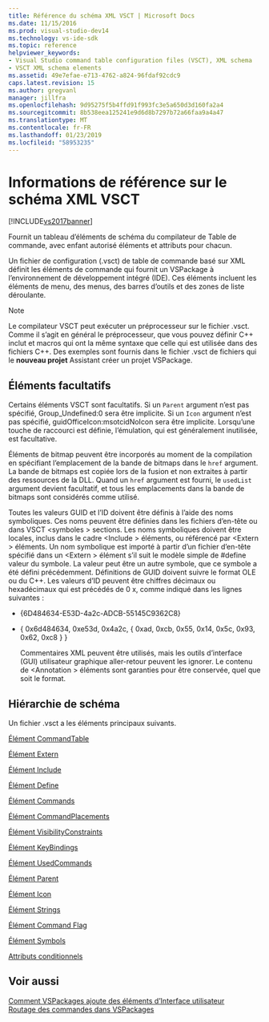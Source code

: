 ```yaml
---
title: Référence du schéma XML VSCT | Microsoft Docs
ms.date: 11/15/2016
ms.prod: visual-studio-dev14
ms.technology: vs-ide-sdk
ms.topic: reference
helpviewer_keywords:
- Visual Studio command table configuration files (VSCT), XML schema
- VSCT XML schema elements
ms.assetid: 49e7efae-e713-4762-a824-96fdaf92cdc9
caps.latest.revision: 15
ms.author: gregvanl
manager: jillfra
ms.openlocfilehash: 9d95275f5b4ffd91f993fc3e5a650d3d160fa2a4
ms.sourcegitcommit: 8b538eea125241e9d6d8b7297b72a66faa9a4a47
ms.translationtype: MT
ms.contentlocale: fr-FR
ms.lasthandoff: 01/23/2019
ms.locfileid: "58953235"
---
```

# <a name="vsct-xml-schema-reference"></a>Informations de référence sur le schéma XML VSCT
[!INCLUDE[vs2017banner](../includes/vs2017banner.md)]

Fournit un tableau d’éléments de schéma du compilateur de Table de commande, avec enfant autorisé éléments et attributs pour chacun.  
  
 Un fichier de configuration (.vsct) de table de commande basé sur XML définit les éléments de commande qui fournit un VSPackage à l’environnement de développement intégré (IDE). Ces éléments incluent les éléments de menu, des menus, des barres d’outils et des zones de liste déroulante.  
  
> [!NOTE]
>  Le compilateur VSCT peut exécuter un préprocesseur sur le fichier .vsct. Comme il s’agit en général le préprocesseur, que vous pouvez définir C++ inclut et macros qui ont la même syntaxe que celle qui est utilisée dans des fichiers C++. Des exemples sont fournis dans le fichier .vsct de fichiers qui le **nouveau projet** Assistant créer un projet VSPackage.  
  
## <a name="optional-elements"></a>Éléments facultatifs  
 Certains éléments VSCT sont facultatifs. Si un `Parent` argument n’est pas spécifié, Group_Undefined:0 sera être implicite. Si un `Icon` argument n’est pas spécifié, guidOfficeIcon:msotcidNoIcon sera être implicite. Lorsqu’une touche de raccourci est définie, l’émulation, qui est généralement inutilisée, est facultative.  
  
 Éléments de bitmap peuvent être incorporés au moment de la compilation en spécifiant l’emplacement de la bande de bitmaps dans le `href` argument. La bande de bitmaps est copiée lors de la fusion et non extraites à partir des ressources de la DLL. Quand un `href` argument est fourni, le `usedList` argument devient facultatif, et tous les emplacements dans la bande de bitmaps sont considérés comme utilisé.  
  
 Toutes les valeurs GUID et l’ID doivent être définis à l’aide des noms symboliques. Ces noms peuvent être définies dans les fichiers d’en-tête ou dans VSCT \<symboles > sections. Les noms symboliques doivent être locales, inclus dans le cadre \<Include > éléments, ou référencé par \<Extern > éléments. Un nom symbolique est importé à partir d’un fichier d’en-tête spécifié dans un \<Extern > élément s’il suit le modèle simple de #define valeur du symbole. La valeur peut être un autre symbole, que ce symbole a été défini précédemment. Définitions de GUID doivent suivre le format OLE ou du C++. Les valeurs d’ID peuvent être chiffres décimaux ou hexadécimaux qui est précédés de 0 x, comme indiqué dans les lignes suivantes :  
  
- {6D484634-E53D-4a2c-ADCB-55145C9362C8}  
  
- { 0x6d484634, 0xe53d, 0x4a2c, { 0xad, 0xcb, 0x55, 0x14, 0x5c, 0x93, 0x62, 0xc8 } }  
  
  Commentaires XML peuvent être utilisés, mais les outils d’interface (GUI) utilisateur graphique aller-retour peuvent les ignorer. Le contenu de \<Annotation > éléments sont garanties pour être conservée, quel que soit le format.  
  
## <a name="schema-hierarchy"></a>Hiérarchie de schéma  
 Un fichier .vsct a les éléments principaux suivants.  
  
 [Élément CommandTable](../extensibility/commandtable-element.md)  
  
 [Élément Extern](../extensibility/extern-element.md)  
  
 [Élément Include](../extensibility/include-element.md)  
  
 [Élément Define](../extensibility/define-element.md)  
  
 [Élément Commands](../extensibility/commands-element.md)  
  
 [Élément CommandPlacements](../extensibility/commandplacements-element.md)  
  
 [Élément VisibilityConstraints](../extensibility/visibilityconstraints-element.md)  
  
 [Élément KeyBindings](../extensibility/keybindings-element.md)  
  
 [Élément UsedCommands](../extensibility/usedcommands-element.md)  
  
 [Élément Parent](../extensibility/parent-element.md)  
  
 [Élément Icon](../extensibility/icon-element.md)  
  
 [Élément Strings](../extensibility/strings-element.md)  
  
 [Élément Command Flag](../extensibility/command-flag-element.md)  
  
 [Élément Symbols](../extensibility/symbols-element.md)  
  
 [Attributs conditionnels](../extensibility/vsct-xml-schema-conditional-attributes.md)  
  
## <a name="see-also"></a>Voir aussi  
 [Comment VSPackages ajoute des éléments d’Interface utilisateur](../extensibility/internals/how-vspackages-add-user-interface-elements.md)   
 [Routage des commandes dans VSPackages](../extensibility/internals/command-routing-in-vspackages.md)
